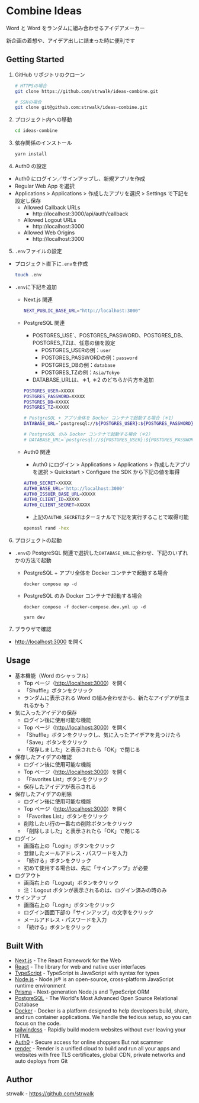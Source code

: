 # Combine Ideas

Word と Word をランダムに組み合わせるアイデアメーカー

新企画の着想や、アイデア出しに詰まった時に便利です

## Getting Started

1. GitHub リポジトリのクローン

   ```sh
   # HTTPSの場合
   git clone https://github.com/strwalk/ideas-combine.git

   # SSHの場合
   git clone git@github.com:strwalk/ideas-combine.git
   ```

2. プロジェクト内への移動

   ```sh
   cd ideas-combine
   ```

3. 依存関係のインストール

   ```sh
   yarn install
   ```

4. Auth0 の設定

- Auth0 にログイン／サインアップし、新規アプリを作成
- Regular Web App を選択
- Applications > Applications > 作成したアプリを選択 > Settings で下記を設定し保存
  - Allowed Callback URLs
    - http://localhost:3000/api/auth/callback
  - Allowed Logout URLs
    - http://localhost:3000
  - Allowed Web Origins
    - http://localhost:3000

5. `.env`ファイルの設定

- プロジェクト直下に`.env`を作成

  ```sh
  touch .env
  ```

- `.env`に下記を追加

  - Next.js 関連

    ```sh
    NEXT_PUBLIC_BASE_URL="http://localhost:3000"
    ```

  - PostgreSQL 関連

    - POSTGRES_USE`、POSTGRES_PASSWORD、POSTGRES_DB、POSTGRES_TZは、任意の値を設定
      - POSTGRES_USERの例：`user`
      - POSTGRES_PASSWORDの例：`password`
      - POSTGRES_DBの例：`database`
      - POSTGRES_TZの例：`Asia/Tokyo`
    - DATABASE_URLは、＊1, ＊2 のどちらか片方を追加
 
    ```sh
    POSTGRES_USER=XXXXX
    POSTGRES_PASSWORD=XXXXX
    POSTGRES_DB=XXXXX
    POSTGRES_TZ=XXXXX

    # PostgreSQL + アプリ全体を Docker コンテナで起動する場合（＊1）
    DATABASE_URL=`postgresql://${POSTGRES_USER}:${POSTGRES_PASSWORD}@db:5432/${POSTGRES_DB}?schema=public`

    # PostgreSQL のみ Docker コンテナで起動する場合（＊2）
    # DATABASE_URL=`postgresql://${POSTGRES_USER}:${POSTGRES_PASSWORD}@localhost:5432/${POSTGRES_DB}?schema=public`
    ```

  - Auth0 関連

    - Auth0 にログイン > Applications > Applications > 作成したアプリを選択 > Quickstart > Configure the SDK から下記の値を取得

    ```sh
    AUTH0_SECRET=XXXXX
    AUTH0_BASE_URL='http://localhost:3000'
    AUTH0_ISSUER_BASE_URL=XXXXX
    AUTH0_CLIENT_ID=XXXXX
    AUTH0_CLIENT_SECRET=XXXXX
    ```

    - 上記の`AUTH0_SECRET`はターミナルで下記を実行することで取得可能

    ```sh
    openssl rand -hex
    ```

6. プロジェクトの起動

- `.env`の PostgreSQL 関連で選択した`DATABASE_URL`に合わせ、下記のいずれかの方法で起動

  - PostgreSQL + アプリ全体を Docker コンテナで起動する場合

    ```docker
    docker compose up -d
    ```

  - PostgreSQL のみ Docker コンテナで起動する場合

    ```docker,sh
    docker compose -f docker-compose.dev.yml up -d

    yarn dev
    ```

7. ブラウザで確認

- [http://localhost:3000](http://localhost:3000) を開く

## Usage

- 基本機能（Word のシャッフル）
  - Top ページ（[http://localhost:3000](http://localhost:3000)）を開く
  - 「Shuffle」ボタンをクリック
  - ランダムに表示される Word の組み合わせから、新たなアイデアが生まれるかも？
- 気に入ったアイデアの保存
  - ログイン後に使用可能な機能
  - Top ページ（[http://localhost:3000](http://localhost:3000)）を開く
  - 「Shuffle」ボタンをクリックし、気に入ったアイデアを見つけたら「Save」ボタンをクリック
  - 「保存しました」と表示されたら「OK」で閉じる
- 保存したアイデアの確認
  - ログイン後に使用可能な機能
  - Top ページ（[http://localhost:3000](http://localhost:3000)）を開く
  - 「Favorites List」ボタンをクリック
  - 保存したアイデアが表示される
- 保存したアイデアの削除
  - ログイン後に使用可能な機能
  - Top ページ（[http://localhost:3000](http://localhost:3000)）を開く
  - 「Favorites List」ボタンをクリック
  - 削除したい行の一番右の削除ボタンをクリック
  - 「削除しました」と表示されたら「OK」で閉じる
- ログイン
  - 画面右上の「Login」ボタンをクリック
  - 登録したメールアドレス・パスワードを入力
  - 「続ける」ボタンをクリック
  - 初めて使用する場合は、先に「サインアップ」が必要
- ログアウト
  - 画面右上の「Logout」ボタンをクリック
  - 注：Logout ボタンが表示されるのは、ログイン済みの時のみ
- サインアップ
  - 画面右上の「Login」ボタンをクリック
  - ログイン画面下部の「サインアップ」の文字をクリック
  - メールアドレス・パスワードを入力
  - 「続ける」ボタンをクリック

## Built With

- [Next.js](https://nextjs.org/) - The React Framework for the Web
- [React](https://react.dev/) - The library for web and native user interfaces
- [TypeScript](https://www.typescriptlang.org/) - TypeScript is JavaScript with syntax for types
- [Node.js](https://nodejs.org/en) - Node.js® is an open-source, cross-platform JavaScript runtime environment
- [Prisma](https://www.prisma.io/) - Next-generation Node.js and TypeScript ORM
- [PostgreSQL](https://www.postgresql.org/) - The World's Most Advanced Open Source Relational Database
- [Docker](https://www.docker.com/) - Docker is a platform designed to help developers build, share, and run container applications. We handle the tedious setup, so you can focus on the code.
- [tailwindcss](https://tailwindcss.com/) - Rapidly build modern websites without ever leaving your HTML
- [Auth0](https://auth0.com/) - Secure access for online shoppers But not scammer
- [render](https://render.com/) - Render is a unified cloud to build and run all your apps and websites with free TLS certificates, global CDN, private networks and auto deploys from Git

## Author

strwalk - https://github.com/strwalk
